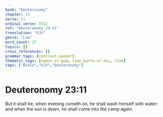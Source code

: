 ```yaml
---
book: "Deuteronomy"
chapter: 23
verse: 11
ordinal_verse: 5512
ref: "Deuteronomy 23:11"
translation: "KJV"
genre: "Law"
word_count: 27
topics: []
cross_references: []
grammar_tags: [contrast-opener]
thematic_tags: [names-of-god, time-parts-of-day, time]
tags: ["Bible","KJV","Deuteronomy"]
---
```


# Deuteronomy 23:11

But it shall be, when evening cometh on, he shall wash himself with water: and when the sun is down, he shall come into the camp again.
